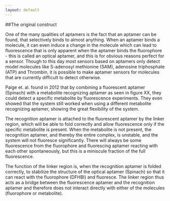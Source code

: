 ```yaml
---
layout: default
---
```


##The original construct

One of the many qualities of aptamers is the fact that an aptamer can be found, that selectively binds to almost anything. When an aptamer binds a molecule, it can even induce a change in the molecule which can lead to fluorescence that is only apparent when the aptamer binds the fluorophore - this is called an optical aptamer, and this is for obvious reasons perfect for a sensor. Though to this day most sensors based on aptamers only detect model molecules like S-adenosyl methionine (SAM), adenosine triphosphate (ATP) and Thrombin, it is possible to make aptamer sensors for molecules that are currently difficult to detect otherwise.

Paige et. al. found in 2012 that by combining a fluorescent aptamer (Spinach) with a metabolite recognizing aptamer as seen in figure XX, they could detect a specific metabolite by fluorescence experiments. They even showed that the system still worked when using a different metabolite recognizing aptamer, showing the great flexibility of the system.

The recognition aptamer is attached to the fluorescent aptamer by the linker region, which   will be able to fold correctly and allow fluorescence only if the specific metabolite is present. When the metabolite is not present, the recognition aptamer, and thereby the entire complex, is unstable, and the system will not fluoresce significantly. There will always be some fluorescence from the fluorophore and fluorescing aptamer reacting with each other spontaneously, but this is a miniscule fraction of the full fluorescence.
The function of the linker region is, when the recognition aptamer is folded correctly, to stabilize the structure of the optical aptamer (Spinach) so that it can react with the fluorophore (DFHBI) and fluoresce. The linker region thus acts as a bridge between the fluorescence aptamer and the recognition aptamer and therefore does not interact directly with either of the molecules (fluorophore or metabolite).